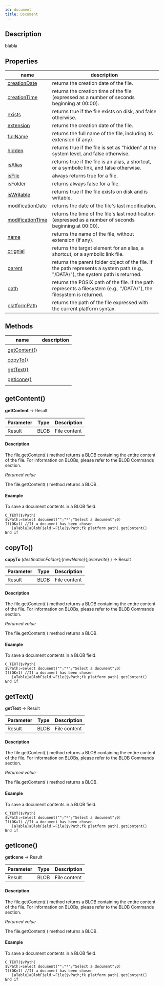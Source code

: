 ```yaml
---
id: document
title: Document
---
```


## Description
blabla

## Properties

<!-- REF document.properties -->
| name | description |
| ---- | ----------- |
| [creationDate]()|<!-- REF document.creationDateDesc --> returns the creation date of the file. <!-- END REF -->|
|[creationTime]()| <!-- REF document.creationTimeDesc --> returns the creation time of the file (expressed as a number of seconds beginning at 00:00). <!-- END REF -->|
|[exists]()| <!-- REF document.existsDesc --> returns true if the file exists on disk, and false otherwise. <!-- END REF --> |
|[extension]()| <!-- REF document.extensionDesc -->returns the creation date of the file. <!-- END REF -->| 
|[fullName]()| <!-- REF document.fullNameDesc --> returns the full name of the file, including its extension (if any).<!-- END REF -->|
|[hidden]()|<!-- REF document.hiddenDesc -->  returns true if the file is set as "hidden" at the system level, and false otherwise. <!-- END REF -->|
|[isAlias]()|  <!-- REF document.isAliasDesc -->returns true if the file is an alias, a shortcut, or a symbolic link, and false otherwise.<!-- END REF -->  |
|[isFile]()|  <!-- REF document.isFileDesc -->always returns true for a file.<!-- END REF -->|
|[isFolder]()| <!-- REF document.isFolderDesc -->returns always false for a file.<!-- END REF -->| 
|[isWritable]()|<!-- REF document.isWritableDesc -->returns true if the file exists on disk and is writable.<!-- END REF --> | 
|[modificationDate]()| <!-- REF document.modificationDateDesc --> returns the date of the file's last modification.<!-- END REF -->| 
|[modificationTime]()| <!-- REF document.modificationTimeDesc -->returns the time of the file's last modification (expressed as a number of seconds beginning at 00:00).<!-- END REF -->|
|[name]()|  <!-- REF document.nameDesc --> returns the name of the file, without extension (if any). <!-- END REF -->|
|[orignial]()| <!-- REF document.originalDesc --> returns the target element for an alias, a shortcut, or a symbolic link file. <!-- END REF -->|
|[parent]()| <!-- REF document.parentDesc --> returns the parent folder object of the file. If the path represents a system path (e.g., "/DATA/"), the system path is returned.<!-- END REF -->|
|[path]()|<!-- REF document.pathDesc --> returns the POSIX path of the file. If the path represents a filesystem (e.g., "/DATA/"), the filesystem is returned.<!-- END REF -->|
|[platformPath](https://doc.4d.com/4Dv18/4D/18/fileplatformPath.303-4506073.en.html)|  <!-- REF document.platformPathDesc -->returns the path of the file expressed with the current platform syntax. <!-- END REF -->|
<!-- END REF -->

## Methods

| name | description |
| ---- | ----------- |
|<!-- REF document.methods -->|
|[getContent()](#getcontent)|<!-- INCLUDE Document.getContent.Summary -->|
||<!--INCLUDE Document.getContent.Syntax -->|
|[copyTo()](#copyto)|<!-- INCLUDE Document.copyTo.Summary -->|
||<!--INCLUDE Document.copyTo.Syntax -->|
|[getText()](#gettext)|<!-- INCLUDE Document.getText.Summary -->|
||<!--INCLUDE Document.getText.Syntax -->|
|[getIcone()](#geticone)|<!-- INCLUDE Document.getIcone.Summary -->|
||<!--INCLUDE Document.getIcone.Syntax -->|
 <!-- END REF -->

<!-- REF document.methods.Desc -->
## getContent()
<!-- REF Document.getContent.Syntax -->
**getContent** &rarr; Result<!-- END REF -->

<!-- REF Document.getContent.Parameters -->
| Parameter | Type | Description |
| ---- | ----------- |----------- |
|Result | BLOB |File content|
<!-- END REF -->

<!-- REF Document.getContent.Desc -->
#### Description
The file.getContent( ) method returns <!-- REF Document.getContent.Summary -->a BLOB containing the entire content of the file. For information on BLOBs, please refer to the BLOB Commands section.<!-- END REF -->

*Returned value*

The file.getContent( ) method returns a BLOB.

#### Example
To save a document contents in a BLOB field:

 ```4d
 C_TEXT($vPath)
 $vPath:=Select document("";"*";"Select a document";0)
 If(OK=1) //If a document has been chosen
    [aTable]aBlobField:=File($vPath;fk platform path).getContent()
 End if
 ```
 <!-- END REF -->

## copyTo()

<!-- REF Document.copyTo.Syntax -->
**copyTo** (*destinationFolder*{;{*newName}*{;*overwrite*} ) &rarr; Result<!-- END REF -->

<!-- REF Document.copyTo.Parameters -->
| Parameter | Type | Description |
| ---- | ----------- |----------- |
|Result | BLOB |File content|
<!-- END REF -->

<!-- REF Document.copyTo.Desc -->
#### Description
The file.getContent( ) method returns <!-- REF Document.copyTo.Summary -->a BLOB containing the entire content of the file. For information on BLOBs, please refer to the BLOB Commands section.<!-- END REF -->

*Returned value*

The file.getContent( ) method returns a BLOB.

#### Example
To save a document contents in a BLOB field:

 ```4d
 C_TEXT($vPath)
 $vPath:=Select document("";"*";"Select a document";0)
 If(OK=1) //If a document has been chosen
    [aTable]aBlobField:=File($vPath;fk platform path).getContent()
 End if
 ```
 <!-- END REF -->

## getText()
<!-- REF Document.getText.Syntax -->
**getText** &rarr; Result<!-- END REF -->

<!-- REF Document.getText.Parameters -->
| Parameter | Type | Description |
| ---- | ----------- |----------- |
|Result | BLOB |File content|
<!-- END REF -->

<!-- REF Document.getText.Desc -->
#### Description
The file.getContent( ) method returns <!-- REF Document.getText.Summary -->a BLOB containing the entire content of the file. For information on BLOBs, please refer to the BLOB Commands section.<!-- END REF -->

*Returned value*

The file.getContent( ) method returns a BLOB.

#### Example
To save a document contents in a BLOB field:

 ```4d
 C_TEXT($vPath)
 $vPath:=Select document("";"*";"Select a document";0)
 If(OK=1) //If a document has been chosen
    [aTable]aBlobField:=File($vPath;fk platform path).getContent()
 End if
 ```
 <!-- END REF -->

## getIcone()
<!-- REF Document.getIcone.Syntax -->
**getIcone** &rarr; Result<!-- END REF -->

<!-- REF Document.getIcone.Parameters -->
| Parameter | Type | Description |
| ---- | ----------- |----------- |
|Result | BLOB |File content|
<!-- END REF -->

<!-- REF Document.getIcone.Desc -->
#### Description
The file.getContent( ) method returns <!-- REF Document.getIcone.Summary -->a BLOB containing the entire content of the file. For information on BLOBs, please refer to the BLOB Commands section.<!-- END REF -->

*Returned value*

The file.getContent( ) method returns a BLOB.

#### Example
To save a document contents in a BLOB field:

 ```4d
 C_TEXT($vPath)
 $vPath:=Select document("";"*";"Select a document";0)
 If(OK=1) //If a document has been chosen
    [aTable]aBlobField:=File($vPath;fk platform path).getContent()
 End if
 ```
 <!-- END REF -->
 <!-- END REF -->